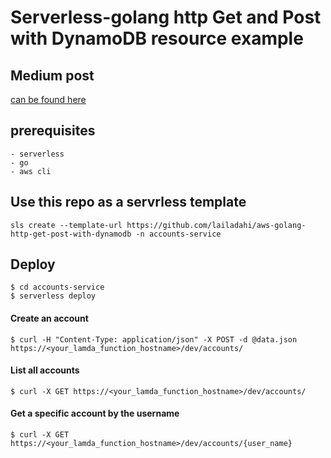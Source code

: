 # Serverless-golang http Get and Post with DynamoDB resource example 

## Medium post
[can be found here](https://medium.com/@lailadahi/serverless-service-on-aws-lambda-go-sdk-dynamodb-7551f943d1dc)

## prerequisites
    - serverless 
    - go
    - aws cli  

## Use this repo as a servrless template 
    sls create --template-url https://github.com/lailadahi/aws-golang-http-get-post-with-dynamodb -n accounts-service

## Deploy 
    $ cd accounts-service
    $ serverless deploy 

#### Create an account  
    $ curl -H "Content-Type: application/json" -X POST -d @data.json  https://<your_lamda_function_hostname>/dev/accounts/
#### List all accounts 
    $ curl -X GET https://<your_lamda_function_hostname>/dev/accounts/
#### Get a specific account by the username  
    $ curl -X GET https://<your_lamda_function_hostname>/dev/accounts/{user_name}
